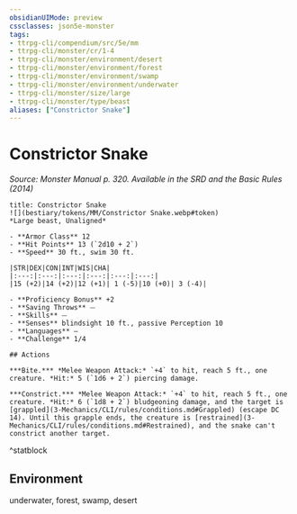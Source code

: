 ```yaml
---
obsidianUIMode: preview
cssclasses: json5e-monster
tags:
- ttrpg-cli/compendium/src/5e/mm
- ttrpg-cli/monster/cr/1-4
- ttrpg-cli/monster/environment/desert
- ttrpg-cli/monster/environment/forest
- ttrpg-cli/monster/environment/swamp
- ttrpg-cli/monster/environment/underwater
- ttrpg-cli/monster/size/large
- ttrpg-cli/monster/type/beast
aliases: ["Constrictor Snake"]
---
```

# Constrictor Snake
*Source: Monster Manual p. 320. Available in the <span title='Systems Reference Document (5.1)'>SRD</span> and the Basic Rules (2014)*  

```ad-statblock
title: Constrictor Snake
![](bestiary/tokens/MM/Constrictor Snake.webp#token)
*Large beast, Unaligned*

- **Armor Class** 12
- **Hit Points** 13 (`2d10 + 2`)
- **Speed** 30 ft., swim 30 ft.

|STR|DEX|CON|INT|WIS|CHA|
|:---:|:---:|:---:|:---:|:---:|:---:|
|15 (+2)|14 (+2)|12 (+1)| 1 (-5)|10 (+0)| 3 (-4)|

- **Proficiency Bonus** +2
- **Saving Throws** ⏤
- **Skills** ⏤
- **Senses** blindsight 10 ft., passive Perception 10
- **Languages** —
- **Challenge** 1/4

## Actions

***Bite.*** *Melee Weapon Attack:* `+4` to hit, reach 5 ft., one creature. *Hit:* 5 (`1d6 + 2`) piercing damage.

***Constrict.*** *Melee Weapon Attack:* `+4` to hit, reach 5 ft., one creature. *Hit:* 6 (`1d8 + 2`) bludgeoning damage, and the target is [grappled](3-Mechanics/CLI/rules/conditions.md#Grappled) (escape DC 14). Until this grapple ends, the creature is [restrained](3-Mechanics/CLI/rules/conditions.md#Restrained), and the snake can't constrict another target.
```
^statblock

## Environment

underwater, forest, swamp, desert